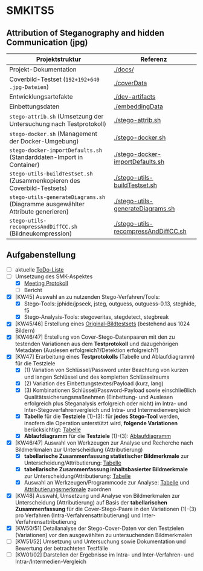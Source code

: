 # SMKITS5
## Attribution of Steganography and hidden Communication (jpg)
| Projektstruktur | Referenz |
| --- | --- |
| Projekt-Dokumentation | [./docs/](./docs/) |
| Coverbild-Testset (`192+192+640 .jpg-Dateien`) | [./coverData](./coverData/) |
| Entwicklungsartefakte | [./dev-artifacts](./dev-artifacts/) |
| Einbettungsdaten | [./embeddingData](./embeddingData/) |
| `stego-attrib.sh` (Umsetzung der Untersuchung nach Testprotokoll) | [./stego-attrib.sh](./stego-attrib.sh) |
| `stego-docker.sh` (Management der Docker-Umgebung) | [./stego-docker.sh](./stego-docker.sh) |
| `stego-docker-importDefaults.sh` (Standarddaten-Import in Container) | [./stego-docker-importDefaults.sh](./stego-docker-importDefaults.sh) |
| `stego-utils-buildTestset.sh` (Zusammenkopieren des Coverbild-Testsets) | [./stego-utils-buildTestset.sh](./stego-utils-buildTestset.sh) |
| `stego-utils-generateDiagrams.sh` (Diagramme ausgewählter Attribute generieren) | [./stego-utils-generateDiagrams.sh](./stego-utils-generateDiagrams.sh) |
| `stego-utils-recompressAndDiffCC.sh` (Bildneukompression) | [./stego-utils-recompressAndDiffCC.sh](./stego-utils-recompressAndDiffCC.sh) |
## Aufgabenstellung
- [ ] aktuelle [ToDo-Liste](./docs/todo.md)
- [ ] Umsetzung des SMK-Aspektes
  - [X] [Meeting Protokoll](./docs/meetings.md)
  - [ ] Bericht
- [X] [KW45] Auswahl an zu nutzenden Stego-Verfahren/Tools:
  - [X] Stego-Tools: jphide/jpseek, jsteg, outguess, outguess-0.13, steghide, f5
  - [X] Stego-Analysis-Tools: stegoveritas, stegdetect, stegbreak
- [X] [KW45/46] Erstellung eines [Original-Bildtestsets](./coverData) (bestehend aus 1024 Bildern)
- [X] [KW46/47] Erstellung von Cover-Stego-Datenpaaren mit den zu testenden Variationen aus dem **Testprotokoll** und dazugehörigen Metadaten (Auslesen erfolgreich?/Detektion erfolgreich?)
- [X] [KW47] Erarbeitung eines **Testprotokolls** (Tabelle und Ablaufdiagramm) für die Testziele
  - [X] (1) Variation von Schlüssel/Password unter Beachtung von kurzen und langen Schlüssel und des kompletten Schlüsselraums
  - [X] (2) Variation des Einbettungstextes/Payload (kurz, lang)
  - [X] (3) Kombinationen Schlüssel/Password-Payload sowie einschließlich Qualitätssicherungsmaßnehmen (Einbettung- und Auslesen erfolgreich plus Steganalysis erfolgreich oder nicht) im Intra- und Inter-Stegoverfahrenvergleich und Intra- und Intermedienvergleich 
  - [X] **Tabelle** für die **Testziele** (1)-(3): für **jedes Stego-Tool** werden, insofern die Operation unterstützt wird, **folgende Variationen** berücksichtigt: [Tabelle](./docs/variations.md)
  - [X] **Ablaufdiagramm** für die **Testziele** (1)-(3): [Ablaufdiagramm](./docs/flowchart.md)
- [X] [KW46/47] Auswahl von Werkzeugen zur Analyse und Recherche nach Bildmerkmalen zur Unterscheidung (Attributierung)
  - [X] **tabellarische Zusammenfassung statistischer Bildmerkmale** zur Unterscheidung/Attributierung: [Tabelle](./docs/attributes.md)
  - [X] **tabellarische Zusammenfassung inhaltsbasierter Bildmerkmale** zur Unterscheidung/Attributierung: [Tabelle](./docs/attributes.md)
  - [X] Auswahl an Werkzeugen/Programmcode zur Analyse: [Tabelle](./docs/tools.md) und [Attributierungsmerkmale](./docs/tool-attrib.md) zuordnen
- [X] [KW48] Auswahl, Umsetzung und Analyse von Bildmerkmalen zur Unterscheidung (Attributierung) auf Basis der **tabellarischen Zusammenfassung** für die Cover-Stego-Paare in den Variationen (1)-(3) pro Verfahren (Intra-Verfahrensattributierung) und Inter-Verfahrensattributierung
- [X] [KW50/51] Detailanalyse der Stego-Cover-Daten vor den Testzielen (Variationen) vor den ausgewählten zu untersuchenden Bildmerkmalen
- [ ] [KW51/52] Umsetzung und Untersuchung sowie Dokumentation und Bewertung der betrachteten Testfälle
- [ ] [KW01/02] Darstellen der Ergebnisse im Intra- und Inter-Verfahren- und Intra-/Intermedien-Vergleich 
